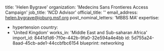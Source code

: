 title: 'Helen Bygrave'
organization: 'Medecins Sans Frontieres Access Campaign'
job_title: 'NCD Advisor'
official_title: ''
email_address: helen.bygrave@joburg.msf.org
post_nominal_letters: 'MBBS MA'
expertise:
  - hypertension
country:
  - 'United Kingdom'
works_in: 'Middle East and Sub-saharan Africa'
import_id: 8441d1d6-7f0e-442b-9fa0-32e594a4e4bb
id: 5d755a24-8aad-45cb-ade1-44ccbfbc6154
blueprint: networking
